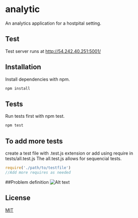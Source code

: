 # analytic

An analytics application for a hostpital setting.

## Test 
Test server runs at http://54.242.40.251:5001/

## Installation

Install dependencies with npm.

```bash
npm install
```
## Tests

Run tests first with npm test.

```bash
npm test
```
## To add more tests
create a test file with .test.js extension or add using require in tests/all.test.js
The all.test.js allows for sequencial tests.

```javascript
require('./path/to/testfile')
//Add more requires as needed
```
##Problem definition
![Alt text](relative/path/to/img.jpg?raw=true "Title")


## License
[MIT](https://opensource.org/licenses/MIT)